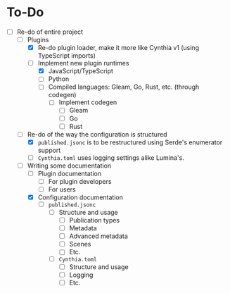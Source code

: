 # To-Do

- [ ] Re-do of entire project
  - [ ] Plugins
    - [x] Re-do plugin loader, make it more like Cynthia v1 (using TypeScript imports)
    - [ ] Implement new plugin runtimes
        - [x] JavaScript/TypeScript
        - [ ] Python
        - [ ] Compiled languages: Gleam, Go, Rust, etc. (through codegen)
          - [ ] Implement codegen
              - [ ] Gleam
              - [ ] Go
              - [ ] Rust
  - [ ] Re-do of the way the configuration is structured
    - [x] `published.jsonc` is to be restructured using Serde's enumerator support
    - [ ] `Cynthia.toml` uses logging settings alike Lumina's.
  - [ ] Writing some documentation
    - [ ] Plugin documentation
      - [ ] For plugin developers
      - [ ] For users
    - [x] Configuration documentation
      - [ ] `published.jsonc`
        - [ ] Structure and usage
          - [ ] Publication types
          - [ ] Metadata
          - [ ] Advanced metadata
          - [ ] Scenes
          - [ ] Etc.
        - [ ] `Cynthia.toml`
          - [ ] Structure and usage
          - [ ] Logging
          - [ ] Etc.
